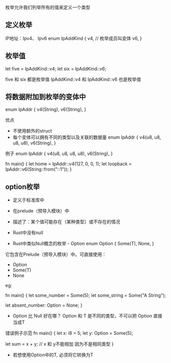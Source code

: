 ###
枚举允许我们列举所有的值来定义一个类型

## 定义枚举
IP地址：Ipv4、 Ipv6
enum IpAddKind {
  v4,      // 枚举成员叫变体
  v6,
}

## 枚举值
let five = IpAddKind::v4;
let six = IpAddKind::v6;

five 和 six  都是枚举值   IpAddKind::v4 和 IpAddKind::v6 也是枚举值


## 将数据附加到枚举的变体中
enum IpAddr {
  v4(String),
  v6(String),
}

优点 
- 不使用额外的struct
- 每个变体可以拥有不同的类型以及关联的数据量
enum IpAddr {
  v4(u8, u8, u8, u8),
  v6(String),
}

例子
enum IpAddr {
  v4(u8, u8, u8, u8),
  v6(String),
}

fn main() {
  let home = IpAddr::v4(127, 0, 0, 1);
  let loopback = IpAddr::v6(String::from("::1"));
}

## option枚举
- 定义于标准库中
- 在prelude（预导入模块）中
- 描述了：某个值可能存在（某种类型）或不存在的情况

- Rust中没有null
- Rust中类似Null概念的枚举 - Option<T>
enum Option<T> {
  Some(T),
  None,
}

它包含在Prelude（预导入模块）中。可直接使用：
- Option<T>
- Some(T)
- None

eg:

fn main() {
  let some_number = Some(5);
  let some_string = Some("A String");

  let absent_number: Option<i32> = None;
}

- Option<T> 比 Null 好在哪？
Option<T> 和 T 是不同的类型，不可以把 Option<T> 直接当成T

错误例子示范
fn main() {
  let x: i8 = 5;
  let y: Option<i8> = Some(5);

  let sum = x + y;  // x 和 y不能相加 因为不是相同类型
}

- 若想使用Option<T>中的T, 必须将它转换为T









